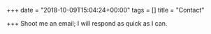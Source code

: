 +++
date = "2018-10-09T15:04:24+00:00"
tags = []
title = "Contact"

+++
Shoot me an email; I will respond as quick as I can.